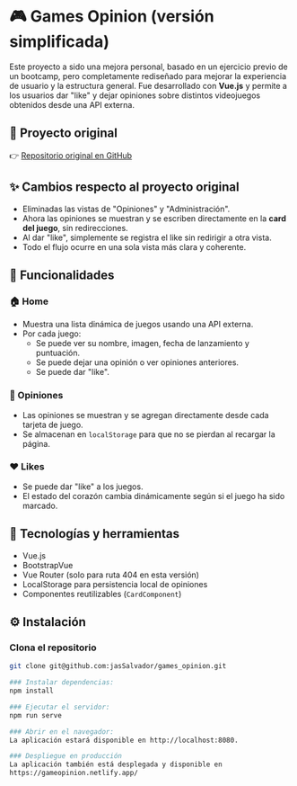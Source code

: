 # 🎮 Games Opinion (versión simplificada)

Este proyecto a sido una mejora personal, basado en un ejercicio previo de un bootcamp, pero completamente rediseñado para mejorar la experiencia de usuario y la estructura general. Fue desarrollado con **Vue.js** y permite a los usuarios dar "like" y dejar opiniones sobre distintos videojuegos obtenidos desde una API externa. 

## 📎 Proyecto original

👉 [Repositorio original en GitHub](https://github.com/jasSalvador/games_opinion_API_VUE)  


## ✨ Cambios respecto al proyecto original

- Eliminadas las vistas de "Opiniones" y "Administración".
- Ahora las opiniones se muestran y se escriben directamente en la **card del juego**, sin redirecciones.
- Al dar "like", simplemente se registra el like sin redirigir a otra vista.
- Todo el flujo ocurre en una sola vista más clara y coherente.

## 🚀 Funcionalidades

### 🏠 Home
- Muestra una lista dinámica de juegos usando una API externa.
- Por cada juego:
  - Se puede ver su nombre, imagen, fecha de lanzamiento y puntuación.
  - Se puede dejar una opinión o ver opiniones anteriores.
  - Se puede dar "like".

### 💬 Opiniones
- Las opiniones se muestran y se agregan directamente desde cada tarjeta de juego.
- Se almacenan en `localStorage` para que no se pierdan al recargar la página.

### ❤️ Likes
- Se puede dar "like" a los juegos.
- El estado del corazón cambia dinámicamente según si el juego ha sido marcado.

## 🧩 Tecnologías y herramientas
- Vue.js
- BootstrapVue
- Vue Router (solo para ruta 404 en esta versión)
- LocalStorage para persistencia local de opiniones
- Componentes reutilizables (`CardComponent`)

## ⚙️ Instalación

### Clona el repositorio

   ```bash
   git clone git@github.com:jasSalvador/games_opinion.git

### Instalar dependencias:
npm install

### Ejecutar el servidor:
npm run serve

### Abrir en el navegador:
La aplicación estará disponible en http://localhost:8080.

### Despliegue en producción
La aplicación también está desplegada y disponible en 
https://gameopinion.netlify.app/ 